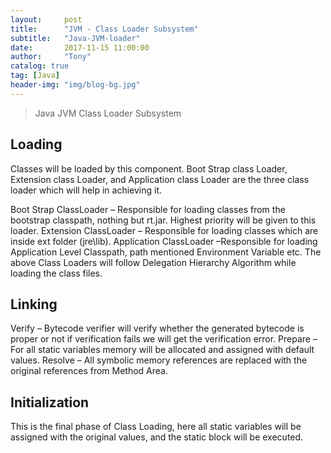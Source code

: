```yaml
---
layout:     post
title:      "JVM - Class Loader Subsystem"
subtitle:   "Java-JVM-loader"
date:       2017-11-15 11:00:00
author:     "Tony"
catalog: true
tag: [Java]
header-img: "img/blog-bg.jpg"
---
```


> Java JVM Class Loader Subsystem  

## Loading 
Classes will be loaded by this component. Boot Strap class Loader, Extension class Loader, and Application class Loader are the three class loader which will help in achieving it.

Boot Strap ClassLoader – Responsible for loading classes from the bootstrap classpath, nothing but rt.jar. Highest priority will be given to this loader.
Extension ClassLoader – Responsible for loading classes which are inside ext folder (jre\lib).
Application ClassLoader –Responsible for loading Application Level Classpath, path mentioned Environment Variable etc.
The above Class Loaders will follow Delegation Hierarchy Algorithm while loading the class files.

##  Linking
Verify – Bytecode verifier will verify whether the generated bytecode is proper or not if verification fails we will get the verification error.
Prepare – For all static variables memory will be allocated and assigned with default values.
Resolve – All symbolic memory references are replaced with the original references from Method Area.

##  Initialization
This is the final phase of Class Loading, here all static variables will be assigned with the original values, and the static block will be executed. 